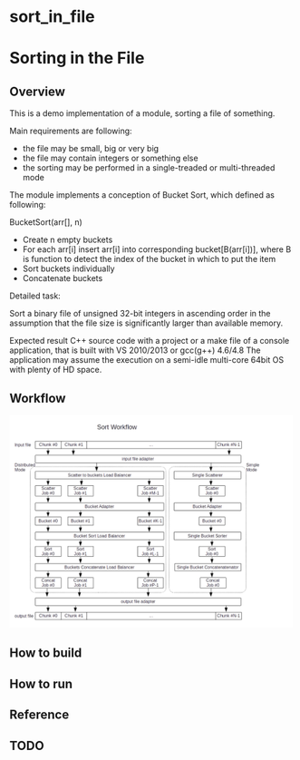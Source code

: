 # sort_in_file

Sorting in the File
===================

Overview
--------

This is a demo implementation of a module, sorting a file of something.

Main requirements are following:
* the file may be small, big or very big
* the file may contain integers or something else
* the sorting may be performed in a single-treaded or multi-threaded mode

The module implements a conception of Bucket Sort, which defined as following:

BucketSort(arr[], n)
* Create n empty buckets
* For each arr[i] insert arr[i] into corresponding bucket[B(arr[i])],
  where B is function to detect the index of the bucket
  in which to put the item
* Sort buckets individually
* Concatenate buckets



Detailed task:

Sort a binary file of unsigned 32-bit integers in ascending order in the
assumption that the file size is significantly larger than available memory.

Expected result
C++ source code with a project or a make file of a console application,
that is built with VS 2010/2013 or gcc(g++) 4.6/4.8
The application may assume the execution on a semi-idle multi-core
64bit OS with plenty of HD space.


Workflow
--------
<img src="https://github.com/shulgaalexey/sort_in_file/blob/master/doc/sort_workflow.png" alt="Sort Workflow" style="width:500px"/>

How to build
-----------


How to run
----------


Reference
---------


TODO
----

